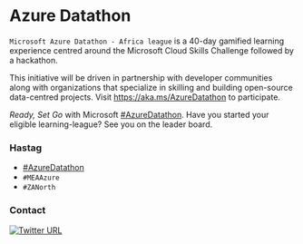 # Azure Datathon
`Microsoft Azure Datathon - Africa league` is a 40-day gamified learning experience centred around the Microsoft Cloud Skills Challenge followed by a hackathon.

This initiative will be driven in partnership with developer communities along with organizations that specialize in skilling and building open-source data-centred projects. Visit https://aka.ms/AzureDatathon to participate. 

_Ready, Set Go_ with Microsoft [#AzureDatathon](https://twitter.com/search?f=tweets&vertical=default&q=%23azuredatathon&src=typd&lang=en). Have you started your eligible learning-league? See you on the leader board.

### Hastag
- [#AzureDatathon](https://twitter.com/search?f=tweets&vertical=default&q=%23azuredatathon&src=typd&lang=en) 
- `#MEAAzure`
- `#ZANorth`

### Contact
[![Twitter URL](https://img.shields.io/twitter/url/https/twitter.com/LeboMadise.svg?style=social&label=Follow%20%40LeboMadise)](https://twitter.com/LeboMadise)
